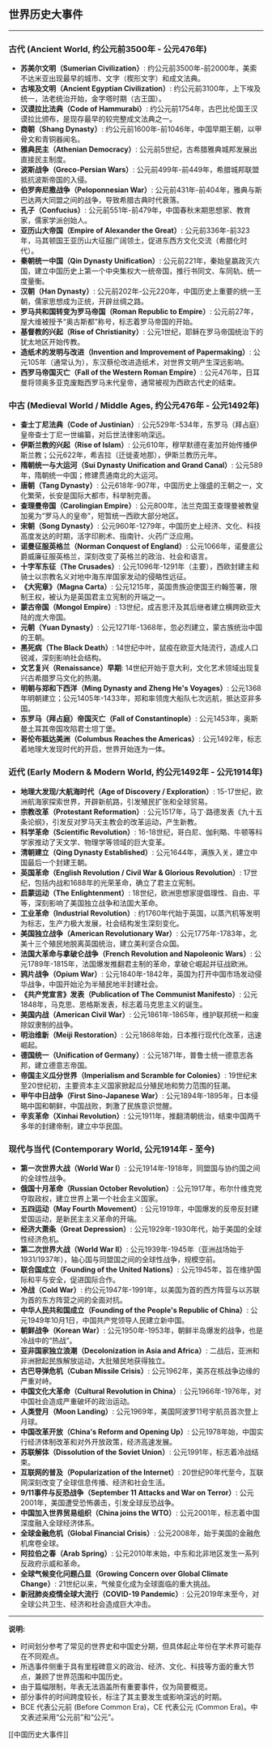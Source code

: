 ## 世界历史大事件

---

### 古代 (Ancient World, 约公元前3500年 - 公元476年)

*   **苏美尔文明（Sumerian Civilization）**: 约公元前3500年-前2000年，美索不达米亚出现最早的城市、文字（楔形文字）和成文法典。
*   **古埃及文明（Ancient Egyptian Civilization）**: 约公元前3100年，上下埃及统一，法老统治开始，金字塔时期（古王国）。
*   **汉谟拉比法典（Code of Hammurabi）**: 约公元前1754年，古巴比伦国王汉谟拉比颁布，是现存最早的较完整成文法典之一。
*   **商朝（Shang Dynasty）**: 约公元前1600年-前1046年，中国早期王朝，以甲骨文和青铜器闻名。
*   **雅典民主（Athenian Democracy）**: 公元前5世纪，古希腊雅典城邦发展出直接民主制度。
*   **波斯战争（Greco-Persian Wars）**: 公元前499年-前449年，希腊城邦联盟抵抗波斯帝国的入侵。
*   **伯罗奔尼撒战争（Peloponnesian War）**: 公元前431年-前404年，雅典与斯巴达两大同盟之间的战争，导致希腊古典时代衰落。
*   **孔子（Confucius）**: 公元前551年-前479年，中国春秋末期思想家、教育家，儒家学派创始人。
*   **亚历山大帝国（Empire of Alexander the Great）**: 公元前336年-前323年，马其顿国王亚历山大征服广阔领土，促进东西方文化交流（希腊化时代）。
*   **秦朝统一中国（Qin Dynasty Unification）**: 公元前221年，秦始皇嬴政灭六国，建立中国历史上第一个中央集权大一统帝国，推行书同文、车同轨、统一度量衡。
*   **汉朝（Han Dynasty）**: 公元前202年-公元220年，中国历史上重要的统一王朝，儒家思想成为正统，开辟丝绸之路。
*   **罗马共和国转变为罗马帝国（Roman Republic to Empire）**: 公元前27年，屋大维被授予“奥古斯都”称号，标志着罗马帝国的开始。
*   **基督教的兴起（Rise of Christianity）**: 公元1世纪，耶稣在罗马帝国统治下的犹太地区开始传教。
*   **造纸术的发明与改进（Invention and Improvement of Papermaking）**: 公元105年（通常认为），东汉蔡伦改进造纸术，对世界文明产生深远影响。
*   **西罗马帝国灭亡（Fall of the Western Roman Empire）**: 公元476年，日耳曼将领奥多亚克废黜西罗马末代皇帝，通常被视为西欧古代史的结束。

### 中古 (Medieval World / Middle Ages, 约公元476年 - 公元1492年)

*   **查士丁尼法典（Code of Justinian）**: 公元529年-534年，东罗马（拜占庭）皇帝查士丁尼一世编纂，对后世法律影响深远。
*   **伊斯兰教的兴起（Rise of Islam）**: 公元610年，穆罕默德在麦加开始传播伊斯兰教；公元622年，希吉拉（迁徙麦地那），伊斯兰教历元年。
*   **隋朝统一与大运河（Sui Dynasty Unification and Grand Canal）**: 公元589年，隋朝统一中国；修建贯通南北的大运河。
*   **唐朝（Tang Dynasty）**: 公元618年-907年，中国历史上强盛的王朝之一，文化繁荣，长安是国际大都市，科举制完善。
*   **查理曼帝国（Carolingian Empire）**: 公元800年，法兰克国王查理曼被教皇加冕为“罗马人的皇帝”，短暂统一西欧大部分地区。
*   **宋朝（Song Dynasty）**: 公元960年-1279年，中国历史上经济、文化、科技高度发达的时期，活字印刷术、指南针、火药广泛应用。
*   **诺曼征服英格兰（Norman Conquest of England）**: 公元1066年，诺曼底公爵威廉征服英格兰，深刻改变了英格兰的政治、社会和语言。
*   **十字军东征（The Crusades）**: 公元1096年-1291年（主要），西欧封建主和骑士以宗教名义对地中海东岸国家发动的侵略性远征。
*   **《大宪章》（Magna Carta）**: 公元1215年，英国贵族迫使国王约翰签署，限制王权，被认为是英国君主立宪制的开端之一。
*   **蒙古帝国（Mongol Empire）**: 13世纪，成吉思汗及其后继者建立横跨欧亚大陆的庞大帝国。
*   **元朝（Yuan Dynasty）**: 公元1271年-1368年，忽必烈建立，蒙古族统治中国的王朝。
*   **黑死病（The Black Death）**: 14世纪中叶，鼠疫在欧亚大陆流行，造成人口锐减，深刻影响社会结构。
*   **文艺复兴（Renaissance）早期**: 14世纪开始于意大利，文化艺术领域出现复兴古希腊罗马文化的热潮。
*   **明朝与郑和下西洋（Ming Dynasty and Zheng He's Voyages）**: 公元1368年明朝建立；公元1405年-1433年，郑和率领庞大船队七次远航，抵达亚非多国。
*   **东罗马（拜占庭）帝国灭亡（Fall of Constantinople）**: 公元1453年，奥斯曼土耳其帝国攻陷君士坦丁堡。
*   **哥伦布抵达美洲（Columbus Reaches the Americas）**: 公元1492年，标志着地理大发现时代的开启，世界开始连为一体。

### 近代 (Early Modern & Modern World, 约公元1492年 - 公元1914年)

*   **地理大发现/大航海时代（Age of Discovery / Exploration）**: 15-17世纪，欧洲航海家探索世界，开辟新航路，引发殖民扩张和全球贸易。
*   **宗教改革（Protestant Reformation）**: 公元1517年，马丁·路德发表《九十五条论纲》，引发反对罗马天主教会的改革运动，产生新教。
*   **科学革命（Scientific Revolution）**: 16-18世纪，哥白尼、伽利略、牛顿等科学家推动了天文学、物理学等领域的巨大变革。
*   **清朝建立（Qing Dynasty Established）**: 公元1644年，满族入关，建立中国最后一个封建王朝。
*   **英国革命（English Revolution / Civil War & Glorious Revolution）**: 17世纪，包括内战和1688年的光荣革命，确立了君主立宪制。
*   **启蒙运动（The Enlightenment）**: 18世纪，欧洲思想家提倡理性、自由、平等，深刻影响了美国独立战争和法国大革命。
*   **工业革命（Industrial Revolution）**: 约1760年代始于英国，以蒸汽机等发明为标志，生产力极大发展，社会结构发生深刻变化。
*   **美国独立战争（American Revolutionary War）**: 公元1775年-1783年，北美十三个殖民地脱离英国统治，建立美利坚合众国。
*   **法国大革命与拿破仑战争（French Revolution and Napoleonic Wars）**: 公元1789年-1815年，法国爆发推翻君主制的革命，拿破仑崛起并征战欧洲。
*   **鸦片战争（Opium War）**: 公元1840年-1842年，英国为打开中国市场发动侵华战争，中国开始沦为半殖民地半封建社会。
*   **《共产党宣言》发表（Publication of The Communist Manifesto）**: 公元1848年，马克思、恩格斯发表，标志着马克思主义的诞生。
*   **美国内战（American Civil War）**: 公元1861年-1865年，维护联邦统一和废除奴隶制的战争。
*   **明治维新（Meiji Restoration）**: 公元1868年始，日本推行现代化改革，迅速崛起。
*   **德国统一（Unification of Germany）**: 公元1871年，普鲁士统一德意志各邦，建立德意志帝国。
*   **帝国主义瓜分世界（Imperialism and Scramble for Colonies）**: 19世纪末至20世纪初，主要资本主义国家掀起瓜分殖民地和势力范围的狂潮。
*   **甲午中日战争（First Sino-Japanese War）**: 公元1894年-1895年，日本侵略中国和朝鲜，中国战败，刺激了民族意识觉醒。
*   **辛亥革命（Xinhai Revolution）**: 公元1911年，推翻清朝统治，结束中国两千多年的封建帝制，建立中华民国。

### 现代与当代 (Contemporary World, 公元1914年 - 至今)

*   **第一次世界大战（World War I）**: 公元1914年-1918年，同盟国与协约国之间的全球性战争。
*   **俄国十月革命（Russian October Revolution）**: 公元1917年，布尔什维克党夺取政权，建立世界上第一个社会主义国家。
*   **五四运动（May Fourth Movement）**: 公元1919年，中国爆发的反帝反封建爱国运动，是新民主主义革命的开端。
*   **经济大萧条（Great Depression）**: 公元1929年-1930年代，始于美国的全球性经济危机。
*   **第二次世界大战（World War II）**: 公元1939年-1945年（亚洲战场始于1931/1937年），轴心国与同盟国之间的全球性战争，规模空前。
*   **联合国成立（Founding of the United Nations）**: 公元1945年，旨在维护国际和平与安全，促进国际合作。
*   **冷战（Cold War）**: 约公元1947年-1991年，以美国为首的西方阵营与以苏联为首的东方阵营之间的全面对抗。
*   **中华人民共和国成立（Founding of the People's Republic of China）**: 公元1949年10月1日，中国共产党领导人民建立新中国。
*   **朝鲜战争（Korean War）**: 公元1950年-1953年，朝鲜半岛爆发的战争，也是冷战中的“热战”。
*   **亚非国家独立浪潮（Decolonization in Asia and Africa）**: 二战后，亚洲和非洲掀起民族解放运动，大批殖民地获得独立。
*   **古巴导弹危机（Cuban Missile Crisis）**: 公元1962年，美苏在核战争边缘的严重对峙。
*   **中国文化大革命（Cultural Revolution in China）**: 公元1966年-1976年，对中国社会造成严重破坏的政治运动。
*   **人类登月（Moon Landing）**: 公元1969年，美国阿波罗11号宇航员首次登上月球。
*   **中国改革开放（China's Reform and Opening Up）**: 公元1978年始，中国实行经济体制改革和对外开放政策，经济高速发展。
*   **苏联解体（Dissolution of the Soviet Union）**: 公元1991年，标志着冷战结束。
*   **互联网的普及（Popularization of the Internet）**: 20世纪90年代至今，互联网深刻改变了全球信息传播、经济和社会生活。
*   **9/11事件与反恐战争（September 11 Attacks and War on Terror）**: 公元2001年，美国遭受恐怖袭击，引发全球反恐战争。
*   **中国加入世界贸易组织（China joins the WTO）**: 公元2001年，标志着中国深度融入全球经济体系。
*   **全球金融危机（Global Financial Crisis）**: 公元2008年，始于美国的金融危机席卷全球。
*   **阿拉伯之春（Arab Spring）**: 公元2010年末始，中东和北非地区发生一系列反政府示威和革命。
*   **全球气候变化问题凸显（Growing Concern over Global Climate Change）**: 21世纪以来，气候变化成为全球面临的重大挑战。
*   **新冠肺炎疫情全球大流行（COVID-19 Pandemic）**: 公元2019年末至今，对全球公共卫生、经济和社会造成巨大冲击。

---

**说明:**
*   时间划分参考了常见的世界史和中国史分期，但具体起止年份在学术界可能存在不同观点。
*   所选事件侧重于具有里程碑意义的政治、经济、文化、科技等方面的重大节点，兼顾了世界范围和中国历史。
*   由于篇幅限制，年表无法涵盖所有重要事件，仅为简要概览。
*   部分事件的时间跨度较长，标注了其主要发生或影响深远的时期。
*   BCE 代表公元前 (Before Common Era)，CE 代表公元 (Common Era)。中文表述采用“公元前”和“公元”。

[[中国历史大事件]]